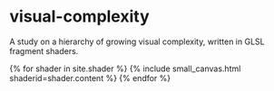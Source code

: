 # visual-complexity

A study on a hierarchy of growing visual complexity, written in GLSL fragment shaders.

{% for shader in site.shader %}
{% include small_canvas.html shaderid=shader.content %}
{% endfor %}
